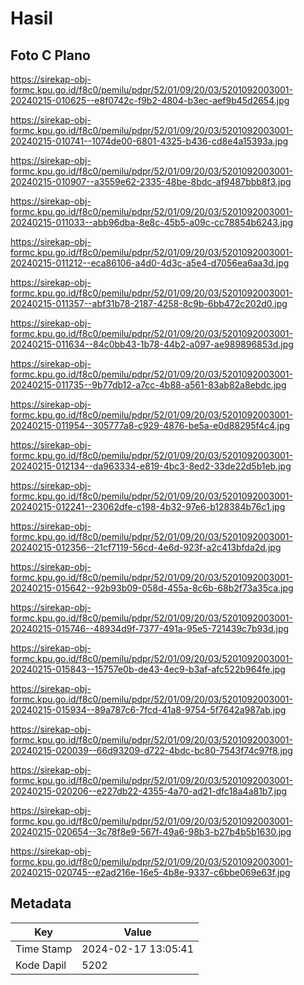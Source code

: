 # Hasil

## Foto C Plano

https://sirekap-obj-formc.kpu.go.id/f8c0/pemilu/pdpr/52/01/09/20/03/5201092003001-20240215-010625--e8f0742c-f9b2-4804-b3ec-aef9b45d2654.jpg

https://sirekap-obj-formc.kpu.go.id/f8c0/pemilu/pdpr/52/01/09/20/03/5201092003001-20240215-010741--1074de00-6801-4325-b436-cd8e4a15393a.jpg

https://sirekap-obj-formc.kpu.go.id/f8c0/pemilu/pdpr/52/01/09/20/03/5201092003001-20240215-010907--a3559e62-2335-48be-8bdc-af9487bbb8f3.jpg

https://sirekap-obj-formc.kpu.go.id/f8c0/pemilu/pdpr/52/01/09/20/03/5201092003001-20240215-011033--abb96dba-8e8c-45b5-a09c-cc78854b6243.jpg

https://sirekap-obj-formc.kpu.go.id/f8c0/pemilu/pdpr/52/01/09/20/03/5201092003001-20240215-011212--eca86106-a4d0-4d3c-a5e4-d7056ea6aa3d.jpg

https://sirekap-obj-formc.kpu.go.id/f8c0/pemilu/pdpr/52/01/09/20/03/5201092003001-20240215-011357--abf31b78-2187-4258-8c9b-6bb472c202d0.jpg

https://sirekap-obj-formc.kpu.go.id/f8c0/pemilu/pdpr/52/01/09/20/03/5201092003001-20240215-011634--84c0bb43-1b78-44b2-a097-ae989896853d.jpg

https://sirekap-obj-formc.kpu.go.id/f8c0/pemilu/pdpr/52/01/09/20/03/5201092003001-20240215-011735--9b77db12-a7cc-4b88-a561-83ab82a8ebdc.jpg

https://sirekap-obj-formc.kpu.go.id/f8c0/pemilu/pdpr/52/01/09/20/03/5201092003001-20240215-011954--305777a8-c929-4876-be5a-e0d88295f4c4.jpg

https://sirekap-obj-formc.kpu.go.id/f8c0/pemilu/pdpr/52/01/09/20/03/5201092003001-20240215-012134--da963334-e819-4bc3-8ed2-33de22d5b1eb.jpg

https://sirekap-obj-formc.kpu.go.id/f8c0/pemilu/pdpr/52/01/09/20/03/5201092003001-20240215-012241--23062dfe-c198-4b32-97e6-b128384b76c1.jpg

https://sirekap-obj-formc.kpu.go.id/f8c0/pemilu/pdpr/52/01/09/20/03/5201092003001-20240215-012356--21cf7119-56cd-4e6d-923f-a2c413bfda2d.jpg

https://sirekap-obj-formc.kpu.go.id/f8c0/pemilu/pdpr/52/01/09/20/03/5201092003001-20240215-015642--92b93b09-058d-455a-8c6b-68b2f73a35ca.jpg

https://sirekap-obj-formc.kpu.go.id/f8c0/pemilu/pdpr/52/01/09/20/03/5201092003001-20240215-015746--48934d9f-7377-491a-95e5-721439c7b93d.jpg

https://sirekap-obj-formc.kpu.go.id/f8c0/pemilu/pdpr/52/01/09/20/03/5201092003001-20240215-015843--15757e0b-de43-4ec9-b3af-afc522b964fe.jpg

https://sirekap-obj-formc.kpu.go.id/f8c0/pemilu/pdpr/52/01/09/20/03/5201092003001-20240215-015934--89a787c6-7fcd-41a8-9754-5f7642a987ab.jpg

https://sirekap-obj-formc.kpu.go.id/f8c0/pemilu/pdpr/52/01/09/20/03/5201092003001-20240215-020039--66d93209-d722-4bdc-bc80-7543f74c97f8.jpg

https://sirekap-obj-formc.kpu.go.id/f8c0/pemilu/pdpr/52/01/09/20/03/5201092003001-20240215-020206--e227db22-4355-4a70-ad21-dfc18a4a81b7.jpg

https://sirekap-obj-formc.kpu.go.id/f8c0/pemilu/pdpr/52/01/09/20/03/5201092003001-20240215-020654--3c78f8e9-567f-49a6-98b3-b27b4b5b1630.jpg

https://sirekap-obj-formc.kpu.go.id/f8c0/pemilu/pdpr/52/01/09/20/03/5201092003001-20240215-020745--e2ad216e-16e5-4b8e-9337-c6bbe069e63f.jpg


## Metadata

| Key        | Value               |
| ---------- | ------------------- |
| Time Stamp | 2024-02-17 13:05:41 |
| Kode Dapil | 5202                |




